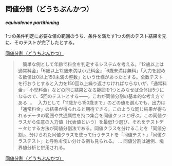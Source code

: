 ## 同値分割（どうちぶんかつ）
##### equivalence partitioning

1つの条件判定に必要な値の範囲のうち、条件を満たす1つの例のテスト結果を元に、そのテストが完了したとする。

[同値分割（どうちぶんかつ）](http://www.itmedia.co.jp/im/articles/1111/07/news178.html)
> 　簡単な例として年齢で料金を判定するシステムを考える。「12歳以上は通常料金」「6歳以上12歳未満は小児料金」「6歳未満は無料」「入力を認める数値は0以上150未満の整数」という仕様があったとする。全数テストを行おうとすると入力を150回以上繰り返さなければならないが、「通常料金」「小児料金」などの同じ結果となる範囲を1つとみなせば全体は5つになるので、5回のテストとする――。これが同値分割の基本的な考え方である
> ...
> 　入力として「11歳から150歳まで」のどの値を選んでも、出力は「通常料金」の結果が得られると期待できる。このような同じ結果が得られるデータの範囲や共通属性を持つ集合を同値クラスと呼ぶ。この同値クラスから任意の入力値（代表値という）を最低1つ選び、それをテストデータとする方法が同値分割法である。同値クラスを分けることを「同値分割」、分けられた同値クラスを使って行うテストを「同値テスト」「同値クラステスト」と呼称を使い分ける例も見られる。
> ...
> 同値分割は通例、境界値分析と併用される。

[同値分割（どうちぶんかつ）](http://www.itmedia.co.jp/im/articles/1111/07/news178.html)
